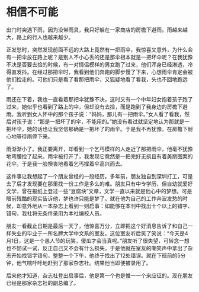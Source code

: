# 相信不可能
出门时突遇下雨，因为没带雨具，我只好躲在一家商店的房檐下避雨。雨越来越大，路上的行人也越来越少。

正发愁时，突然发现前面不远的大路上竟然有一把雨伞，我惊喜又意外，为什么会有一把伞放在路上呢？是别人不小心丢的还是那伞根本就是一把坏伞呢？在我犹豫不决是否要去捡的时候，有一对情侣模样的男女跑了过来，他们浑身已经淋透，冷得直发抖。在经过那把伞时，我看到他们奔跑的脚步慢了下来，心想雨伞肯定会被他们捡走的。可他们只是看了看那把雨伞，又狐疑地看了看我，头也不回地跑远了。

雨还在下着，我也一直看着那把伞犹豫不决，这时又有一个中年妇女抱着孩子跑了过来，她似乎也看到了路上的伞，但却没有去捡，而是跑到了我身边的房檐下避雨。我听到女人怀中的那个孩子说：“妈妈，那儿有一把雨伞。”女人看了看我，然后对孩子说：“那是一把坏了的伞，不能用的。”她没有看过就坚定地认为那就是一把坏伞，她的话也让我坚信那确是一把坏了的雨伞。于是我不再犹豫，在房檐下耐心地等待雨停下来。

雨渐渐小了。我正要离开，却看到一个乞丐模样的人走近了那把雨伞，他毫不犹豫地弯腰捡了起来。雨伞被打开了，我发现它竟然是一把完好无损且有着美丽图案的花伞。于是我一脸懊丧地看着乞丐撑着伞高兴而去。

这件事让我想起了一个朋友曾经的一段经历。多年前，朋友独自到深圳打工，可是去了后才发现要在那里找一份工作是多么的难。朋友只有中专学历，但自幼就爱好文学，曾在报纸上登过一些“豆腐块”文章，文学一直以来就是他心中的梦想。可是眼前残酷的现实告诉他，梦也许只能是梦了。就在他为自己的工作奔波发愁的时候，却意外地从一本杂志上看到一则启事：如能够在本刊中找出十个以上的错字、错句，我社将无条件录用为本社编校人员。

朋友一看截止日期是最后一天了，他惊喜万分，立即把这个好消息告诉了和自己一样失业的毕业于一所名牌大学中文系的室友。这位室友听后笑了笑说：“今天是4月1日，这是一个愚人节的玩笑，傻瓜才会当真呢。”朋友听了很失望，可转念一想也不妨试一试，反正自己又不会有什么损失，于是他就在室友的嘲笑声中拿出了杂志开始找错字错句，整整一个下午，他终于找出了12处错误。就在下班前的5分钟，他气喘吁吁地赶到了那家杂志社。结果他当即便被录用了。

后来他才知道，杂志社登出启事后，他是第一个也是惟一一个来应征的。现在朋友已经是那家杂志社的副总编了。
  